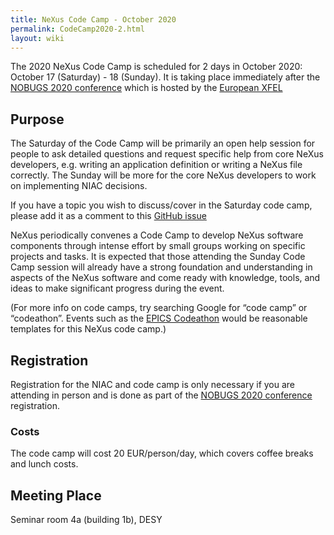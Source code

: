 ```yaml
---
title: NeXus Code Camp - October 2020
permalink: CodeCamp2020-2.html
layout: wiki
---
```


The 2020 NeXus Code Camp is scheduled for 2 days in October 2020:
October 17 (Saturday) - 18 (Sunday). It is taking place immediately after the [NOBUGS 2020 conference](https://tiny.cc/nobugs2020) which is hosted by the [European XFEL](https://www.xfel.eu/)

## Purpose

The Saturday of the Code Camp will be primarily an open help session for people to ask detailed questions and request specific help from core NeXus developers, e.g. writing an application definition or writing a NeXus file correctly. The Sunday will be more for the core NeXus developers to work on implementing NIAC decisions.

If you have a topic you wish to discuss/cover in the Saturday code camp, please add it as a comment to this [GitHub issue]( https://github.com/nexusformat/NIAC/issues/38)

NeXus periodically convenes a Code Camp to
develop NeXus software components through intense effort by small groups
working on specific projects and tasks. It is expected that those
attending the Sunday Code Camp session will already have a strong foundation
and understanding in aspects of the NeXus software and come ready with
knowledge, tools, and ideas to make significant progress during the
event. 

(For more info on code camps, try searching Google for “code camp” or
“codeathon”. Events such as the [EPICS
Codeathon](https://www.aps.anl.gov/epics/meetings/codeathon.php) would be
reasonable templates for this NeXus code camp.)

## Registration

Registration for the NIAC and code camp is only necessary if you are attending in person and is done as part of the [NOBUGS 2020 conference](https://tiny.cc/nobugs2020) registration.

### Costs

The code camp will cost 20 EUR/person/day, which covers coffee breaks and lunch costs.

Meeting Place
-------------

Seminar room 4a (building 1b), DESY


